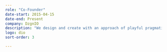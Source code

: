 ```yaml
---
role: "Co-Founder"
date-start: 2015-04-15
date-end: Present
company: DzgnIO
description: "We design and create with an approach of playful pragmatism. A group with the goal to deliver design services incorporating holistic values of aesthetics, experience, and communication."
logo: dio
sort-order: 3

---
```

